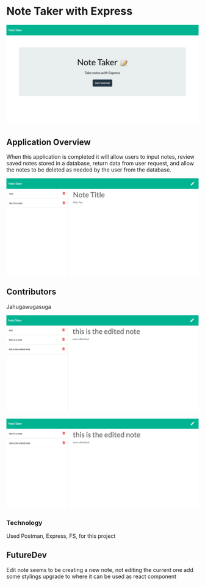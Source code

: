 # Note Taker with Express
![main](./public/Img/main.png)

## Application Overview
When this application is completed it will allow users to input notes, review saved notes stored in a database, return data from user request, and allow the notes to be deleted as needed by the user from the database. 

![newnote](./public/Img/newnote.png)

## Contributors
Jahugawugasuga



![editnote](./public/Img/editnote.png)



![deletenote](./public/Img/deletenote.png)
### Technology 
Used Postman, Express, FS, for this project

## FutureDev
Edit note seems to be creating a new note, not editing the current one
add some stylings
upgrade to where it can be used as react component
